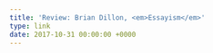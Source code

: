 ```yaml
---
title: 'Review: Brian Dillon, <em>Essayism</em>'
type: link
date: 2017-10-31 00:00:00 +0000
---
```

